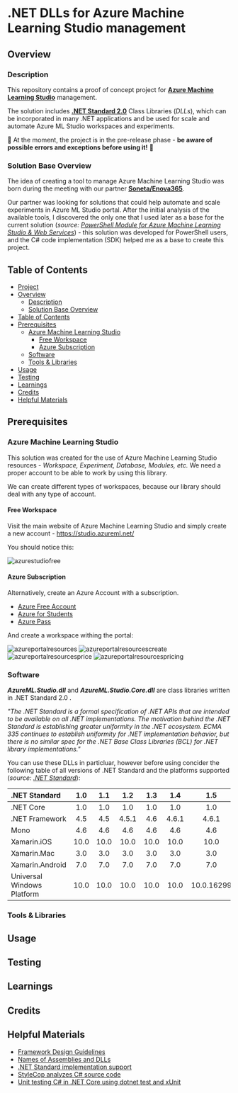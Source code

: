 # .NET DLLs for Azure Machine Learning Studio management

## Overview

### Description

This repository contains a proof of concept project for **[Azure Machine Learning Studio](https://docs.microsoft.com/en-us/azure/machine-learning/studio/what-is-ml-studio)** management.

The solution includes **[.NET Standard 2.0](https://docs.microsoft.com/en-us/dotnet/standard/net-standard)** Class Libraries (*DLLs*),
which can be incorporated in many .NET applications and be used for scale and automate Azure ML Studio workspaces and experiments.

:construction: At the moment, the project is in the pre-release phase - __be aware of possible errors and exceptions before using it!__ :construction:

### Solution Base Overview

The idea of creating a tool to manage Azure Machine Learning Studio was born during the meeting with our partner **[Soneta/Enova365](https://www.enova.pl/en/)**.

Our partner was looking for solutions that could help automate and scale experiments in Azure ML Studio portal.
After the initial analysis of the available tools, I discovered the only one
that I used later as a base for the current solution
(*source: [PowerShell Module for Azure Machine Learning Studio & Web Services](https://github.com/hning86/azuremlps)*) - this solution was developed for PowerShell users, and the C# code implementation (SDK) helped me as a base to create this project.

## Table of Contents

- [Project](#net-dlls-for-azure-machine-learning-studio-management)  
- [Overview](#overview)  
  - [Description](#description)  
  - [Solution Base Overview](#solution-base-overview)  
- [Table of Contents](#table-of-contents)  
- [Prerequisites](#prerequisites)
  - [Azure Machine Learning Studio](#azure-machine-learning-studio)
    - [Free Workspace](#free-workspace)
    - [Azure Subscription](#azure-subscription)
  - [Software](#software)
  - [Tools & Libraries](#tools-libraries)
- [Usage](#usage)
- [Testing](#testing)
- [Learnings](#learnings)
- [Credits](#credits)
- [Helpful Materials](#helpful-materials)

## Prerequisites

### Azure Machine Learning Studio

This solution was created for the use of Azure Machine Learning Studio resources - *Workspace, Experiment, Database, Modules, etc.*
We need a proper account to be able to work by using this library.

We can create different types of workspaces, because our library should deal with any type of account.

#### Free Workspace

Visit the main website of Azure Machine Learning Studio and simply create a new account - https://studio.azureml.net/

You should notice this:

![azurestudiofree](assets/azure-studio-free.PNG)

#### Azure Subscription

Alternatively, create an Azure Account with a subscription.

- [Azure Free Account](https://azure.microsoft.com/en-us/offers/ms-azr-0044p/)
- [Azure for Students](https://azure.microsoft.com/en-us/free/students/)
- [Azure Pass](https://www.microsoftazurepass.com/Home/HowTo)

And create a workspace withing the portal:

![azureportalresources](assets/azure-portal-resources.png)
![azureportalresourcescreate](assets/azure-portal-resources-create.png)
![azureportalresourcesprice](assets/azure-portal-resources-price.png)
![azureportalresourcespricing](assets/azure-portal-resources-pricing.png)

### Software

***AzureML.Studio.dll*** and ***AzureML.Studio.Core.dll*** are class libraries written in .NET Standard 2.0 .

*"The .NET Standard is a formal specification of .NET APIs that are intended to be available on all .NET implementations.
The motivation behind the .NET Standard is establishing greater uniformity in the .NET ecosystem.
ECMA 335 continues to establish uniformity for .NET implementation behavior,
but there is no similar spec for the .NET Base Class Libraries (BCL) for .NET library implementations."*

You can use these DLLs in particluar, however before using concider the following table of all versions of .NET Standard and the platforms supported (*source: [.NET Standard](https://docs.microsoft.com/en-us/dotnet/standard/net-standard#net-platforms-support)*):

| **.NET Standard**             | **1.0** | **1.1** | **1.2** | **1.3** | **1.4** | **1.5** | **1.6** | **2.0** |
| :---------------------------- | :-----: | :-----: | :-----: | :-----: | :-----: | :-----: | :-----: | :-----: |
| .NET Core                     | 1.0     |	1.0 	| 1.0 	  | 1.0 	| 1.0 	  | 1.0 	| 1.0 	  | 2.0     |
| .NET Framework                | 4.5     |	4.5     | 4.5.1   | 4.6     | 4.6.1   |	4.6.1   | 4.6.1   |	4.6.1   |
| Mono                          | 4.6     |	4.6     | 4.6 	  | 4.6     | 4.6     |	4.6     | 4.6     |	5.4     |
| Xamarin.iOS                   | 10.0    |	10.0    | 10.0    |	10.0    | 10.0    |	10.0 	| 10.0    |	10.14   |
| Xamarin.Mac                   | 3.0     |	3.0     | 3.0     |	3.0     | 3.0     |	3.0 	| 3.0     |	3.8     |
| Xamarin.Android               | 7.0 	  | 7.0     | 7.0 	  | 7.0 	| 7.0     |	7.0     | 7.0     |	8.0     |
| Universal Windows Platform    | 10.0    | 10.0    | 10.0    | 10.0    | 10.0 	  | 10.0.16299 | 10.0.16299 | 10.0.16299 |

### Tools & Libraries

## Usage

## Testing

## Learnings

## Credits

## Helpful Materials

- [Framework Design Guidelines](https://docs.microsoft.com/en-us/dotnet/standard/design-guidelines/index)
- [Names of Assemblies and DLLs](https://docs.microsoft.com/en-us/dotnet/standard/design-guidelines/names-of-assemblies-and-dlls)
- [.NET Standard implementation support](https://docs.microsoft.com/en-us/dotnet/standard/net-standard#net-platforms-support)
- [StyleCop analyzes C# source code](https://github.com/StyleCop)
- [Unit testing C# in .NET Core using dotnet test and xUnit](https://docs.microsoft.com/en-us/dotnet/core/testing/unit-testing-with-dotnet-test)
